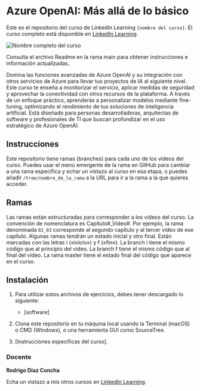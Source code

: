 # Azure OpenAI: Más allá de lo básico


Este es el repositorio del curso de LinkedIn Learning `[nombre del curso]`. El curso completo está disponible en [LinkedIn Learning][lil-course-url].

![Nombre completo del curso][lil-thumbnail-url] 

Consulta el archivo Readme en la rama main para obtener instrucciones e información actualizadas.

Domina las funciones avanzadas de Azure OpenAI y su integración con otros servicios de Azure para llevar tus proyectos de IA al siguiente nivel. Este curso te enseña a monitorizar el servicio, aplicar medidas de seguridad y aprovechar la conectividad con otros recursos de la plataforma. A través de un enfoque práctico, aprenderás a personalizar modelos mediante fine-tuning, optimizando el rendimiento de tus soluciones de inteligencia artificial. Está diseñado para personas desarrolladoras, arquitectas de software y profesionales de TI que buscan profundizar en el uso estratégico de Azure OpenAI.

## Instrucciones

Este repositorio tiene ramas (branches) para cada uno de los vídeos del curso. Puedes usar el menú emergente de la rama en GitHub para cambiar a una rama específica y echar un vistazo al curso en esa etapa, o puedes añadir `/tree/nombre_de_la_rama` a la URL para ir a la rama a la que quieres acceder.

## Ramas

Las ramas están estructuradas para corresponder a los vídeos del curso. La convención de nomenclatura es Capítulo#_Vídeo#. Por ejemplo, la rama denominada `02_03` corresponde al segundo capítulo y al tercer vídeo de ese capítulo. Algunas ramas tendrán un estado inicial y otro final. Están marcadas con las letras i («inicio») y f («fin»). La branch i tiene el mismo código que al principio del vídeo. La branch f tiene el mismo código que al final del vídeo. La rama master tiene el estado final del código que aparece en el curso.

## Instalación

1. Para utilizar estos archivos de ejercicios, debes tener descargado lo siguiente:
   - [software]

2. Clona este repositorio en tu máquina local usando la Terminal (macOS) o CMD (Windows), o una herramienta GUI como SourceTree.
3. [Instrucciones específicas del curso].

### Docente

**Rodrigo Díaz Concha**

Echa un vistazo a mis otros cursos en [LinkedIn Learning](https://www.linkedin.com/learning/instructors/rodrigo-diaz-concha).

[0]: # (Replace these placeholder URLs with actual course URLs)
[lil-course-url]: [https://www.linkedin.com](https://www.linkedin.com/learning/azure-openai-mas-alla-de-lo-basico-24606337/profundiza-en-a-tecnologia-de-azure-openai)
[lil-thumbnail-url]: [https:](https://media.licdn.com/dms/image/v2/D4E0DAQEpuvSlLZms-A/learning-public-crop_675_1200/learning-public-crop_675_1200/0/1736776256306?e=2147483647&v=beta&t=8sngatM7d11HZ0Hy_zwvZA5rt6szmRCQwTeWuahszUE)

[1]: # (End of ES-Instruction ###############################################################################################)
